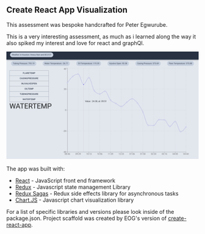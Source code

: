 ## Create React App Visualization

This assessment was bespoke handcrafted for Peter Egwurube.

This is a very interesting assessment,
as much as i learned along the way it also spiked my interest and love for react and graphQl.

<img src="screenshot1.png" alt="Visuals" width="800"/>

The app was built with:

- [React](https://reactjs.org/) - JavaScript front end framework
- [Redux](https://redux.js.org/) - Javascript state management Library
- [Redux Sagas](https://redux-saga.js.org/) - Redux side effects library for asynchronous tasks
- [Chart.JS](https://www.chartjs.org/) - Javascript chart visualization library

For a list of specific libraries and versions please look inside of the package.json. Project scaffold was created by EOG's version of [create-react-app](https://github.com/facebook/create-react-app).
